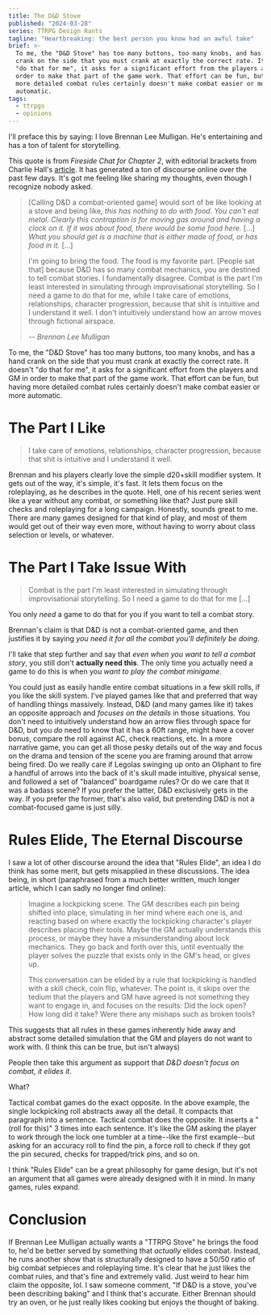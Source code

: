 ```yaml
---
title: The D&D Stove
published: "2024-03-28"
series: TTRPG Design Rants
tagline: "Heartbreaking: the best person you know had an awful take"
brief: >-
  To me, the "D&D Stove" has too many buttons, too many knobs, and has a hand
  crank on the side that you must crank at exactly the correct rate. It doesn't
  "do that for me", it asks for a significant effort from the players and GM in
  order to make that part of the game work. That effort can be fun, but having
  more detailed combat rules certainly doesn't make combat easier or more
  automatic.
tags:
  - ttrpgs
  - opinions
---
```


I'll preface this by saying: I love Brennan Lee Mulligan. He's
entertaining and has a ton of talent for storytelling.

This quote is from _Fireside Chat for Chapter 2_, with editorial brackets from
Charlie Hall's
[article](https://www.polygon.com/24105875/worlds-beyond-number-narrative-style-adventure).
It has generated a ton of discourse online over the past few days. It's got me
feeling like sharing my thoughts, even though I recognize nobody asked.

> [Calling D&D a combat-oriented game] would sort of be like looking at a stove
> and being like, _this has nothing to do with food. You can't eat metal.
> Clearly this contraption is for moving gas around and having a clock on it. If
> it was about food, there would be some food here._ [...] _What you should get
> is a machine that is either made of food, or has food in it._ [...]
>
> I'm going to bring the food. The food is my favorite part. [People sat that]
> because D&D has so many combat mechanics, you are destined to tell combat
> stories. I fundamentally disagree. Combat is the part I'm least interested in
> simulating through improvisational storytelling. So I need a game to do that
> for me, while I take care of emotions, relationships, character progression,
> because that shit is intuitive and I understand it well. I don't intuitively
> understand how an arrow moves through fictional airspace.
>
> <footer><cite>-- Brennan Lee Mulligan</cite></footer>

To me, the "D&D Stove" has too many buttons, too many knobs, and has a hand
crank on the side that you must crank at exactly the correct rate. It doesn't
"do that for me", it asks for a significant effort from the players and GM in
order to make that part of the game work. That effort can be fun, but having
more detailed combat rules certainly doesn't make combat easier or more
automatic.

# The Part I Like

> I take care of emotions, relationships, character progression, because that
> shit is intuitive and I understand it well.

Brennan and his players clearly love the simple d20+skill modifier system. It
gets out of the way, it's simple, it's fast. It lets them focus on the
roleplaying, as he describes in the quote. Hell, one of his recent series went
like a year without any combat, or something like that? Just pure skill checks
and roleplaying for a long campaign. Honestly, sounds great to me. There are
many games designed for that kind of play, and most of them would get out of
their way even more, without having to worry about class selection or levels, or
whatever.

# The Part I Take Issue With

> Combat is the part I'm least interested in simulating through improvisational
> storytelling. So I need a game to do that for me [...]

You only _need_ a game to do that for you if you want to tell a combat story.

Brennan's claim is that D&D is not a combat-oriented game, and then justifies
it by saying _you need it for all the combat you'll definitely be doing_.

I'll take that step further and say that _even when you want to tell a combat
story_, you still don't **actually need this**. The only time you actually
need a game to do this is when you _want to play the combat minigame_.

You could just as easily handle entire combat situations in a few skill rolls,
if you like the skill system. I've played games like that and preferred that way
of handling things massively. Instead, D&D (and many games like it) takes an
opposite approach and _focuses on the details_ in those situations. You don't
need to intuitively understand how an arrow flies through space for D&D, but you
_do_ need to know that it has a 60ft range, might have a cover bonus, compare
the roll against AC, check reactions, etc. In a more narrative game, you can get
all those pesky details out of the way and focus on the drama and tension of the
scene you are framing around that arrow being fired. Do we really care if
Legolas swinging up onto an Oliphant to fire a handful of arrows into the back
of it's skull made intuitive, physical sense, and followed a set of "balanced"
boardgame rules? Or do we care that it was a badass scene? If you prefer the
latter, D&D exclusively gets in the way. If you prefer the former, that's also
valid, but pretending D&D is not a combat-focused game is just silly.

# Rules Elide, The Eternal Discourse

I saw a lot of other discourse around the idea that "Rules Elide", an idea I do
think has some merit, but gets misapplied in these discussions. The idea being,
in short (paraphrased from a much better written, much longer article, which
I can sadly no longer find online):

> Imagine a lockpicking scene. The GM describes each pin being shifted into
> place, simulating in her mind where each one is, and reacting based on where
> exactly the lockpicking character's player describes placing their tools.
> Maybe the GM actually understands this process, or maybe they have a
> misunderstanding about lock mechanics. They go back and forth over this, until
> eventually the player solves the puzzle that exists only in the GM's head, or
> gives up.
>
> This conversation can be elided by a rule that lockpicking is handled with a
> skill check, coin flip, whatever. The point is, it skips over the tedium that
> the players and GM have agreed is not something they want to engage in, and
> focuses on the results: Did the lock open? How long did it take? Were there
> any mishaps such as broken tools?

This suggests that all rules in these games inherently hide away and abstract
some detailed simulation that the GM and players do not want to work with. (I
think this can be true, but isn't always)

People then take this argument as support that _D&D doesn't focus on combat, it
elides it_.

What?

Tactical combat games do the exact opposite. In the above example, the single
lockpicking roll abstracts away all the detail. It compacts that paragraph into
a sentence. Tactical combat does the opposite. It inserts a "(roll for this)" 3
times into each sentence. It's like the GM asking the player to work through the
lock one tumbler at a time--like the first example--but asking for an accuracy
roll to find the pin, a force roll to check if they got the pin secured, checks
for trapped/trick pins, and so on.

I think "Rules Elide" can be a great philosophy for game design, but it's not an
argument that all games were already designed with it in mind. In many games,
rules expand.

# Conclusion

If Brennan Lee Mulligan actually wants a "TTRPG Stove" he brings the food to,
he'd be better served by something that _actually_ elides combat. Instead, he
runs another show that is structurally designed to have a 50/50 ratio of big
combat setpieces and roleplaying time. It's clear that he just likes the combat
rules, and that's fine and extremely valid. Just weird to hear him claim the
opposite, lol. I saw someone comment, "If D&D is a stove, you've been describing
baking" and I think that's accurate. Either Brennan should try an oven, or he
just really likes cooking but enjoys the thought of baking.
